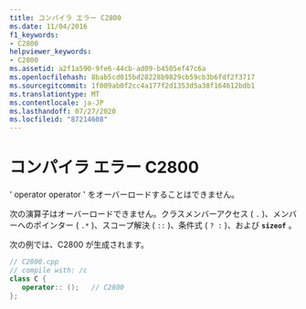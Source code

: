 ```yaml
---
title: コンパイラ エラー C2800
ms.date: 11/04/2016
f1_keywords:
- C2800
helpviewer_keywords:
- C2800
ms.assetid: a2f1a590-9fe6-44cb-ad09-b4505ef47c6a
ms.openlocfilehash: 8bab5cd015bd28228b9829cb59cb3b6fdf2f3717
ms.sourcegitcommit: 1f009ab0f2cc4a177f2d1353d5a38f164612bdb1
ms.translationtype: MT
ms.contentlocale: ja-JP
ms.lasthandoff: 07/27/2020
ms.locfileid: "87214608"
---
```

# <a name="compiler-error-c2800"></a>コンパイラ エラー C2800

' operator operator ' をオーバーロードすることはできません。

次の演算子はオーバーロードできません。クラスメンバーアクセス ( `.` )、メンバーへのポインター ( `.*` )、スコープ解決 ( `::` )、条件式 ( `? :` )、および **`sizeof`** 。

次の例では、C2800 が生成されます。

```cpp
// C2800.cpp
// compile with: /c
class C {
   operator:: ();   // C2800
};
```
